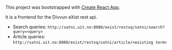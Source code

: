 This project was bootstrapped with [Create React App](https://github.com/facebookincubator/create-react-app).

It is a frontend for the Divvun eXist rest api.

* Search queries: ```http://satni.uit.no:8080/exist/restxq/satni/search?query=<query>```
* Article queries: ```http://satni.uit.no:8080/exist/restxq/satni/article/<existing term>```
